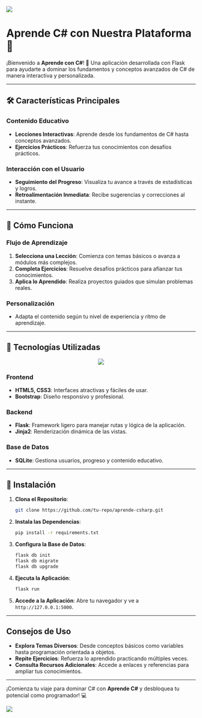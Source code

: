 <img src="https://user-images.githubusercontent.com/73097560/115834477-dbab4500-a447-11eb-908a-139a6edaec5c.gif">

# Aprende C# con Nuestra Plataforma 🚀

¡Bienvenido a **Aprende con C#**! 🎉 Una aplicación desarrollada con Flask para ayudarte a dominar los fundamentos y conceptos avanzados de C# de manera interactiva y personalizada.

---

## 🛠️ Características Principales

### Contenido Educativo
- **Lecciones Interactivas**: Aprende desde los fundamentos de C# hasta conceptos avanzados.
- **Ejercicios Prácticos**: Refuerza tus conocimientos con desafíos prácticos.

### Interacción con el Usuario
- **Seguimiento del Progreso**: Visualiza tu avance a través de estadísticas y logros.
- **Retroalimentación Inmediata**: Recibe sugerencias y correcciones al instante.

---

## 🚪 Cómo Funciona

### Flujo de Aprendizaje
1. **Selecciona una Lección**: Comienza con temas básicos o avanza a módulos más complejos.
2. **Completa Ejercicios**: Resuelve desafíos prácticos para afianzar tus conocimientos.
3. **Aplica lo Aprendido**: Realiza proyectos guiados que simulan problemas reales.

### Personalización
- Adapta el contenido según tu nivel de experiencia y ritmo de aprendizaje.

---

## 🚀 Tecnologías Utilizadas

<p align="center">
  <a href="https://skillicons.dev">
    <img src="https://skillicons.dev/icons?i=flask,html,css,python,sqlite&perline=14" />
  </a>
</p>

### Frontend
- **HTML5, CSS3**: Interfaces atractivas y fáciles de usar.
- **Bootstrap**: Diseño responsivo y profesional.

### Backend
- **Flask**: Framework ligero para manejar rutas y lógica de la aplicación.
- **Jinja2**: Renderización dinámica de las vistas.

### Base de Datos
- **SQLite**: Gestiona usuarios, progreso y contenido educativo.

---

## 🙌 Instalación

1. **Clona el Repositorio**:
   ```bash
   git clone https://github.com/tu-repo/aprende-csharp.git
   ```

2. **Instala las Dependencias**:
   ```bash
   pip install -r requirements.txt
   ```

3. **Configura la Base de Datos**:
   ```bash
   flask db init
   flask db migrate
   flask db upgrade
   ```

4. **Ejecuta la Aplicación**:
   ```bash
   flask run
   ```

5. **Accede a la Aplicación**:
   Abre tu navegador y ve a `http://127.0.0.1:5000`.

---

## Consejos de Uso

- **Explora Temas Diversos**: Desde conceptos básicos como variables hasta programación orientada a objetos.
- **Repite Ejercicios**: Refuerza lo aprendido practicando múltiples veces.
- **Consulta Recursos Adicionales**: Accede a enlaces y referencias para ampliar tus conocimientos.

---

¡Comienza tu viaje para dominar C# con **Aprende C#** y desbloquea tu potencial como programador! 💻

<img src="https://user-images.githubusercontent.com/73097560/115834477-dbab4500-a447-11eb-908a-139a6edaec5c.gif">

